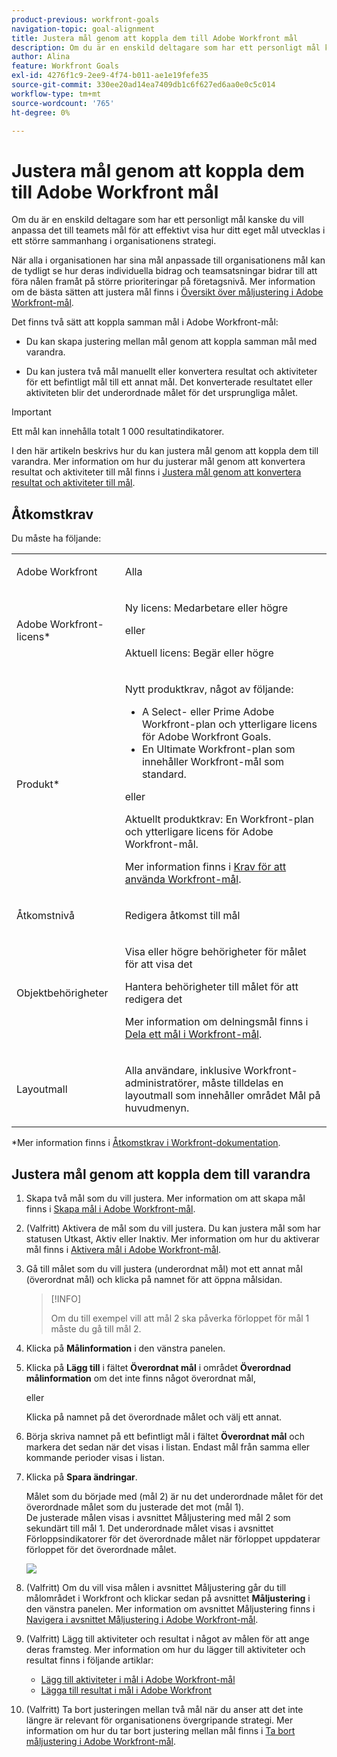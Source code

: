 ```yaml
---
product-previous: workfront-goals
navigation-topic: goal-alignment
title: Justera mål genom att koppla dem till Adobe Workfront mål
description: Om du är en enskild deltagare som har ett personligt mål kanske du vill anpassa det till teamets mål för att effektivt visa hur ditt eget mål utvecklas i ett större sammanhang i organisationens strategi.
author: Alina
feature: Workfront Goals
exl-id: 4276f1c9-2ee9-4f74-b011-ae1e19fefe35
source-git-commit: 330ee20ad14ea7409db1c6f627ed6aa0e0c5c014
workflow-type: tm+mt
source-wordcount: '765'
ht-degree: 0%

---
```


# Justera mål genom att koppla dem till Adobe Workfront mål

Om du är en enskild deltagare som har ett personligt mål kanske du vill anpassa det till teamets mål för att effektivt visa hur ditt eget mål utvecklas i ett större sammanhang i organisationens strategi.

När alla i organisationen har sina mål anpassade till organisationens mål kan de tydligt se hur deras individuella bidrag och teamsatsningar bidrar till att föra nålen framåt på större prioriteringar på företagsnivå. Mer information om de bästa sätten att justera mål finns i [Översikt över måljustering i Adobe Workfront-mål](../../workfront-goals/goal-alignment/goal-alignment-overview.md).

Det finns två sätt att koppla samman mål i Adobe Workfront-mål:

* Du kan skapa justering mellan mål genom att koppla samman mål med varandra.

* Du kan justera två mål manuellt eller konvertera resultat och aktiviteter för ett befintligt mål till ett annat mål. Det konverterade resultatet eller aktiviteten blir det underordnade målet för det ursprungliga målet.

>[!IMPORTANT]
>
>Ett mål kan innehålla totalt 1 000 resultatindikatorer.

I den här artikeln beskrivs hur du kan justera mål genom att koppla dem till varandra. Mer information om hur du justerar mål genom att konvertera resultat och aktiviteter till mål finns i [Justera mål genom att konvertera resultat och aktiviteter till mål](../../workfront-goals/goal-alignment/align-goals-by-converting-results-activities.md).

## Åtkomstkrav

Du måste ha följande:

<table style="table-layout:auto">
<col>
</col>
<col>
</col>
<tbody>
 <tr>
 <td role="rowheader">Adobe Workfront</td>
 <td>
 <p>Alla</p>

</td>
 </tr>
 <tr>
 <td role="rowheader">Adobe Workfront-licens*</td>
 <td>
 <p>Ny licens: Medarbetare eller högre</p>
 eller
 <p>Aktuell licens: Begär eller högre</p> </td>
 </tr>
 <tr>
 <td role="rowheader">Produkt*</td>
 <td>
 <p> Nytt produktkrav, något av följande: </p>
<ul>
<li>A Select- eller Prime Adobe Workfront-plan och ytterligare licens för Adobe Workfront Goals.</li>
<li>En Ultimate Workfront-plan som innehåller Workfront-mål som standard. </li></ul>
 <p>eller</p>
 <p>Aktuellt produktkrav: En Workfront-plan och ytterligare licens för Adobe Workfront-mål. </p> <p>Mer information finns i <a href="../../workfront-goals/goal-management/access-needed-for-wf-goals.md" class="MCXref xref">Krav för att använda Workfront-mål</a>. </p> </td>
 </tr>
 <tr>
 <td role="rowheader">Åtkomstnivå</td>
 <td> <p>Redigera åtkomst till mål</p> </td>
 </tr>
 <tr>
 <td role="rowheader">Objektbehörigheter</td>
 <td>

<p>Visa eller högre behörigheter för målet för att visa det</p>
  <p>Hantera behörigheter till målet för att redigera det</p>
  <p>Mer information om delningsmål finns i <a href="../../workfront-goals/workfront-goals-settings/share-a-goal.md" class="MCXref xref">Dela ett mål i Workfront-mål</a>. </p>
   </td>
 </tr>
<tr>
   <td role="rowheader"><p>Layoutmall</p></td>
   <td> <p>Alla användare, inklusive Workfront-administratörer, måste tilldelas en layoutmall som innehåller området Mål på huvudmenyn. </p>  
</td>
  </tr>
</tbody>
</table>

*Mer information finns i [Åtkomstkrav i Workfront-dokumentation](/help/quicksilver/administration-and-setup/add-users/access-levels-and-object-permissions/access-level-requirements-in-documentation.md).

## Justera mål genom att koppla dem till varandra

<!--
Aligning goals by connecting them differs depending on what environment you use. 

### Align goals by connecting them in the Production environment

1. Create two goals that you want to align. For information about creating goals, see [Create goals in Adobe Workfront Goals](../../workfront-goals/goal-management/create-goals.md).
1. (Optional) Activate the goals that you want to align. You can align goals that have a Draft, Active, or Inactive status. For information about activating goals, see [Activate goals in Adobe Workfront Goals](../../workfront-goals/goal-management/activate-goals.md).
1. Go to the goal that you want to align (child goal) to another goal (parent goal) and click its name to open the **Goal Details** panel.

   For example, if you want Goal 2 to influence the progress of Goal 1, you must go to Goal 2. 

1. Click **Align to another goal** in the upper-right corner of the right panel.

   ![](assets/align-to-another-goal-link-highlighted-350x128.png)

1. Start typing the name of an existing goal or the name of an owner in the **Align to another goal** field, then select it when it appears in the list. Only goals that are from the same or future periods display in the list. 
1. Click **Save**.

   The goal you started with (Goal 2) is now the child goal of the goal you aligned it with (Goal 1).   
   The aligned goals display connected in the Goal Alignment section with Goal 2 as secondary to Goal 1.

   ![](assets/goal-1-and-2-aligned-cards-350x427.png)

1. (Optional) To view the goals in the Goal Alignment section, do one of the following:

   * Click the Goal Alignment section in the left panel and find the goals by applying the correct filter. For information about filtering information in Workfront Goals, see [Filter information in Adobe Workfront Goals](../../workfront-goals/goal-management/filter-information-wf-goals.md).
   * Click the Goal List, Check-in, or Pulse sections in the left panel and find one of the goals, then click the **Alignment icon** ![](assets/align-icon.png) next to the goal name to go directly to the goal in the Goal Alignment section.

   For information about the Goal Alignment section, see [Navigate the Goal Alignment section in Adobe Workfront Goals](../../workfront-goals/goal-alignment/navigate-goal-alignment-chart.md). 

1. (Optional) Add activities and results to either goal to indicate their progress. For information about adding activities and results, see the following articles:

   * [Add activities to goals in Adobe Workfront Goals](../../workfront-goals/results-and-activities/add-activities-to-goals.md) 
   * [Add results to goals in Adobe Workfront Goals](../../workfront-goals/results-and-activities/add-results-to-goals.md)

1. (Optional) Remove the alignment between two goals, when you consider that no longer is relevant to your organization's overall strategy For information about removing alignment between goals, see [Remove goal alignment in Adobe Workfront Goals](../../workfront-goals/goal-alignment/remove-goal-alignment.md).

-->
1. Skapa två mål som du vill justera. Mer information om att skapa mål finns i [Skapa mål i Adobe Workfront-mål](../../workfront-goals/goal-management/create-goals.md).
1. (Valfritt) Aktivera de mål som du vill justera. Du kan justera mål som har statusen Utkast, Aktiv eller Inaktiv. Mer information om hur du aktiverar mål finns i [Aktivera mål i Adobe Workfront-mål](../../workfront-goals/goal-management/activate-goals.md).
1. Gå till målet som du vill justera (underordnat mål) mot ett annat mål (överordnat mål) och klicka på namnet för att öppna målsidan.

   >[!INFO]
   >
   >Om du till exempel vill att mål 2 ska påverka förloppet för mål 1 måste du gå till mål 2.

1. Klicka på **Målinformation** i den vänstra panelen.

1. Klicka på **Lägg till** i fältet **Överordnat mål** i området **Överordnad målinformation** om det inte finns något överordnat mål,

   eller

   Klicka på namnet på det överordnade målet och välj ett annat.

1. Börja skriva namnet på ett befintligt mål i fältet **Överordnat mål** och markera det sedan när det visas i listan. Endast mål från samma eller kommande perioder visas i listan.

1. Klicka på **Spara ändringar**.

   Målet som du började med (mål 2) är nu det underordnade målet för det överordnade målet som du justerade det mot (mål 1).\
   De justerade målen visas i avsnittet Måljustering med mål 2 som sekundärt till mål 1.
Det underordnade målet visas i avsnittet Förloppsindikatorer för det överordnade målet när förloppet uppdaterar förloppet för det överordnade målet.

   ![](assets/goal-1-and-2-aligned-cards-350x427.png)

1. (Valfritt) Om du vill visa målen i avsnittet Måljustering går du till målområdet i Workfront och klickar sedan på avsnittet **Måljustering** i den vänstra panelen. Mer information om avsnittet Måljustering finns i [Navigera i avsnittet Måljustering i Adobe Workfront-mål](../../workfront-goals/goal-alignment/navigate-goal-alignment-chart.md).

1. (Valfritt) Lägg till aktiviteter och resultat i något av målen för att ange deras framsteg. Mer information om hur du lägger till aktiviteter och resultat finns i följande artiklar:

   * [Lägg till aktiviteter i mål i Adobe Workfront-mål](../../workfront-goals/results-and-activities/add-activities-to-goals.md)
   * [Lägga till resultat i mål i Adobe Workfront](../../workfront-goals/results-and-activities/add-results-to-goals.md)

1. (Valfritt) Ta bort justeringen mellan två mål när du anser att det inte längre är relevant för organisationens övergripande strategi. Mer information om hur du tar bort justering mellan mål finns i [Ta bort måljustering i Adobe Workfront-mål](../../workfront-goals/goal-alignment/remove-goal-alignment.md).


